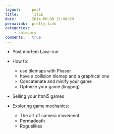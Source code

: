 ```yaml
---
layout:     post
title:      TITLE
date:       2014-MM-DD 12:00:00
permalink:  pretty-link
categories:
    - category
comments:   true
---
```


- Post mortem Lava-run
- How to:
    - use tilemaps with Phaser
    - have a collision tilemap and a graphical one
    - Concatenate and minify your game
    - Optmize your game (tinypng)

- Selling your html5 games
- Exploring game mechanics:
    - The art of camera movement
    - Permadeath
    - Roguelikes
